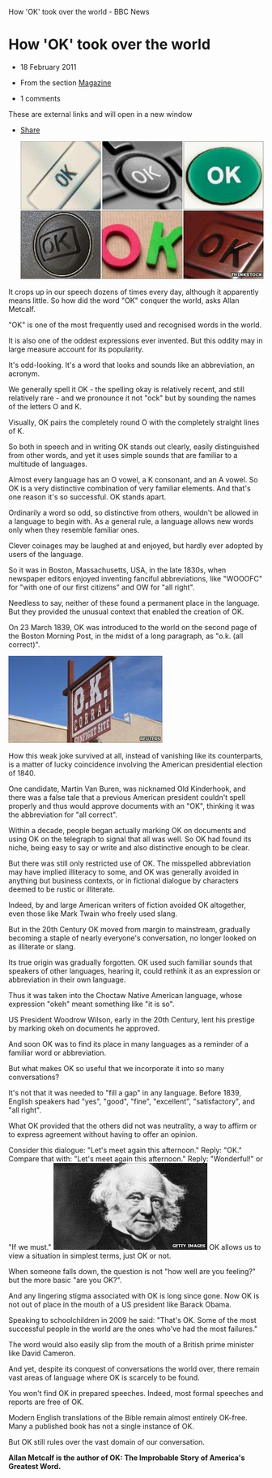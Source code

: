 How 'OK' took over the world - BBC News

# How 'OK' took over the world

- 18 February 2011

- From the section [Magazine](http://www.bbc.co.uk/news/magazine)

- 1 comments

 These are external links and will open in a new window

- [Share](http://www.bbc.co.uk/news/magazine-12503686#share-tools)

   ![OK montage](../_resources/9a0c663d550ec811ee610c46834ffe36.jpg)

It crops up in our speech dozens of times every day, although it apparently means little. So how did the word "OK" conquer the world, asks Allan Metcalf.

"OK" is one of the most frequently used and recognised words in the world.

It is also one of the oddest expressions ever invented. But this oddity may in large measure account for its popularity.

It's odd-looking. It's a word that looks and sounds like an abbreviation, an acronym.

We generally spell it OK - the spelling okay is relatively recent, and still relatively rare - and we pronounce it not "ock" but by sounding the names of the letters O and K.

Visually, OK pairs the completely round O with the completely straight lines of K.

So both in speech and in writing OK stands out clearly, easily distinguished from other words, and yet it uses simple sounds that are familiar to a multitude of languages.

Almost every language has an O vowel, a K consonant, and an A vowel. So OK is a very distinctive combination of very familiar elements. And that's one reason it's so successful. OK stands apart.

Ordinarily a word so odd, so distinctive from others, wouldn't be allowed in a language to begin with. As a general rule, a language allows new words only when they resemble familiar ones.

Clever coinages may be laughed at and enjoyed, but hardly ever adopted by users of the language.

So it was in Boston, Massachusetts, USA, in the late 1830s, when newspaper editors enjoyed inventing fanciful abbreviations, like "WOOOFC" for "with one of our first citizens" and OW for "all right".

Needless to say, neither of these found a permanent place in the language. But they provided the unusual context that enabled the creation of OK.

On 23 March 1839, OK was introduced to the world on the second page of the Boston Morning Post, in the midst of a long paragraph, as "o.k. (all correct)".

   ![OK Corral sign](../_resources/79f39072ca6c993eae26f99ef129a5a9.jpg)

How this weak joke survived at all, instead of vanishing like its counterparts, is a matter of lucky coincidence involving the American presidential election of 1840.

One candidate, Martin Van Buren, was nicknamed Old Kinderhook, and there was a false tale that a previous American president couldn't spell properly and thus would approve documents with an "OK", thinking it was the abbreviation for "all correct".

Within a decade, people began actually marking OK on documents and using OK on the telegraph to signal that all was well. So OK had found its niche, being easy to say or write and also distinctive enough to be clear.

But there was still only restricted use of OK. The misspelled abbreviation may have implied illiteracy to some, and OK was generally avoided in anything but business contexts, or in fictional dialogue by characters deemed to be rustic or illiterate.

Indeed, by and large American writers of fiction avoided OK altogether, even those like Mark Twain who freely used slang.

But in the 20th Century OK moved from margin to mainstream, gradually becoming a staple of nearly everyone's conversation, no longer looked on as illiterate or slang.

Its true origin was gradually forgotten. OK used such familiar sounds that speakers of other languages, hearing it, could rethink it as an expression or abbreviation in their own language.

Thus it was taken into the Choctaw Native American language, whose expression "okeh" meant something like "it is so".

US President Woodrow Wilson, early in the 20th Century, lent his prestige by marking okeh on documents he approved.

And soon OK was to find its place in many languages as a reminder of a familiar word or abbreviation.

But what makes OK so useful that we incorporate it into so many conversations?

It's not that it was needed to "fill a gap" in any language. Before 1839, English speakers had "yes", "good", "fine", "excellent", "satisfactory", and "all right".

What OK provided that the others did not was neutrality, a way to affirm or to express agreement without having to offer an opinion.

Consider this dialogue: "Let's meet again this afternoon."
Reply: "OK."
Compare that with: "Let's meet again this afternoon."
Reply: "Wonderful!" or "If we must."
   ![Martin Van Buren](../_resources/3d2088fe34bf0672fc74170db2de19f6.jpg)
OK allows us to view a situation in simplest terms, just OK or not.

When someone falls down, the question is not "how well are you feeling?" but the more basic "are you OK?".

And any lingering stigma associated with OK is long since gone. Now OK is not out of place in the mouth of a US president like Barack Obama.

Speaking to schoolchildren in 2009 he said: "That's OK. Some of the most successful people in the world are the ones who've had the most failures."

The word would also easily slip from the mouth of a British prime minister like David Cameron.

And yet, despite its conquest of conversations the world over, there remain vast areas of language where OK is scarcely to be found.

You won't find OK in prepared speeches. Indeed, most formal speeches and reports are free of OK.

Modern English translations of the Bible remain almost entirely OK-free. Many a published book has not a single instance of OK.

But OK still rules over the vast domain of our conversation.

**Allan Metcalf is the author of OK: The Improbable Story of America's Greatest Word.**